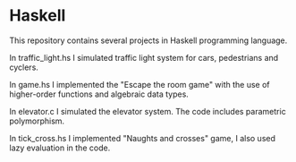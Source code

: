 # Haskell

This repository contains several projects in Haskell programming language.

In traffic_light.hs I simulated traffic light system for cars, pedestrians and cyclers.

In game.hs I implemented the "Escape the room game" with the use of higher-order functions and algebraic data types.

In elevator.c I simulated the elevator system. The code includes parametric polymorphism.

In tick_cross.hs I implemented "Naughts and crosses" game, I also used lazy evaluation in the code.
